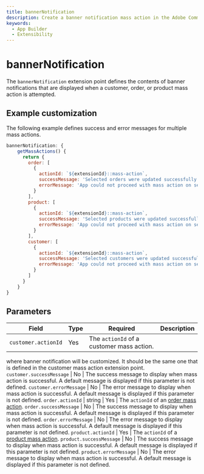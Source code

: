 ```yaml
---
title: bannerNotification
description: Create a banner notification mass action in the Adobe Commerce Admin.
keywords:
  - App Builder
  - Extensibility
---
```


# bannerNotification

The `bannerNotification` extension point defines the contents of banner notifications that are displayed when a customer, order, or product mass action is attempted.

## Example customization

The following example defines success and error messages for multiple mass actions.

```javascript
bannerNotification: {
    getMassActions() {
      return {
        order: [
          {
            actionId: `${extensionId}::mass-action`,
            successMessage: 'Selected orders were updated successfully',
            errorMessage: 'App could not proceed with mass action on selected orders'
          }
        ],
        product: [
          {
            actionId: `${extensionId}::mass-action`,
            successMessage: 'Selected products were updated successfully',
            errorMessage: 'App could not proceed with mass action on selected products'
          }
        ],
        customer: [
          {
            actionId: `${extensionId}::mass-action`,
            successMessage: 'Selected customers were updated successfully',
            errorMessage: 'App could not proceed with mass action on selected customers'
          }
        ]
      }
    }
}
```

## Parameters

| Field | Type | Required | Description |
| --- | --- | --- | --- |
`customer.actionId` | Yes | The `actionId` of a customer mass action.
where banner notification will be customized. It should be the same one that is defined in the customer mass action extension point.
`customer.successMessage` | No | The success message to display when mass action is successful. A default message is displayed if this parameter is not defined.
`customer.errorMessage` | No | The error message to display when mass action is successful. A default message is displayed if this parameter is not defined.
`order.actionId` | string | Yes | The `actionId` of an [order mass action](./order/mass-action.md).
`order.successMessage` | No | The success message to display when mass action is successful. A default message is displayed if this parameter is not defined.
`order.errorMessage` | No | The error message to display when mass action is successful. A default message is displayed if this parameter is not defined.
`product.actionId` | Yes | The `actionId` of a [product mass action](./product/mass-action.md).
`product.successMessage` | No | The success message to display when mass action is successful. A default message is displayed if this parameter is not defined.
`product.errorMessage` | No | The error message to display when mass action is successful. A default message is displayed if this parameter is not defined.
